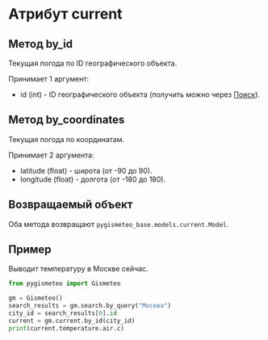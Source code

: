 # Атрибут current

## Метод by_id

Текущая погода по ID географического объекта.

Принимает 1 аргумент:

- id (int) - ID географического объекта (получить можно через [Поиск](search.md)).

## Метод by_coordinates

Текущая погода по координатам.

Принимает 2 аргумента:

- latitude (float) - широта (от -90 до 90).
- longitude (float) - долгота (от -180 до 180).

## Возвращаемый объект

Оба метода возвращают `pygismeteo_base.models.current.Model`.

## Пример

Выводит температуру в Москве сейчас.

```python
from pygismeteo import Gismeteo

gm = Gismeteo()
search_results = gm.search.by_query("Москва")
city_id = search_results[0].id
current = gm.current.by_id(city_id)
print(current.temperature.air.c)
```
